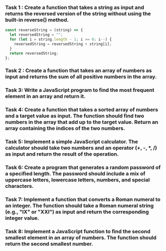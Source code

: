 ### Task 1 : Create a function that takes a string as input and returns the reversed version of the string without using the built-in reverse() method. 

```javaScript
const reverseString = (string) => {
  let reversedString = "";
  for (let i = string.length - 1; i >= 0; i--) {
    reversedString = reversedString + string[i];
  }
  return reversedString;
};
```

### Task 2 : Create a function that takes an array of numbers as input and returns the sum of all positive numbers in the array. 

### Task 3: Write a JavaScript program to find the most frequent element in an array and return it. 

### Task 4: Create a function that takes a sorted array of numbers and a target value as input. The function should find two numbers in the array that add up to the target value. Return an array containing the indices of the two numbers.

### Task 5: Implement a simple JavaScript calculator. The calculator should take two numbers and an operator (+, -, *, /) as input and return the result of the operation.

### Task 6: Create a program that generates a random password of a specified length. The password should include a mix of uppercase letters, lowercase letters, numbers, and special characters.

### Task 7: Implement a function that converts a Roman numeral to an integer. The function should take a Roman numeral string (e.g., "IX" or "XXI") as input and return the corresponding integer value.

### Task 8: Implement a JavaScript function to find the second smallest element in an array of numbers. The function should return the second smallest number.



